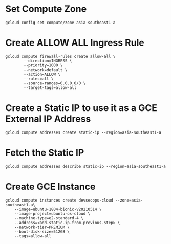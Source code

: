 # Set Compute Zone

```
gcloud config set compute/zone asia-southeast1-a
```

# Create ALLOW ALL Ingress Rule
```
gcloud compute firewall-rules create allow-all \
		--direction=INGRESS \
		--priority=1000 \
		--network=default \
		--action=ALLOW \
		--rules=all \
		--source-ranges=0.0.0.0/0 \
		--target-tags=allow-all	
```

# Create a Static IP to use it as a GCE External IP Address
```
gcloud compute addresses create static-ip --region=asia-southeast1-a
```

# Fetch the Static IP 
```
gcloud compute addresses describe static-ip --region=asia-southeast1-a
```

# Create GCE Instance
```
gcloud compute instances create devsecops-cloud --zone=asia-southeast1-a\
    --image=ubuntu-1804-bionic-v20210514 \
    --image-project=ubuntu-os-cloud \
    --machine-type=e2-standard-4 \
    --address=<add-static-ip-from-previous-step> \
    --network-tier=PREMIUM \
    --boot-disk-size=512GB \
    --tags=allow-all 
```
